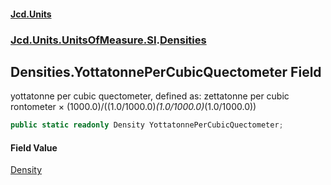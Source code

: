 #### [Jcd.Units](index.md 'index')
### [Jcd.Units.UnitsOfMeasure.SI](Jcd.Units.UnitsOfMeasure.SI.md 'Jcd.Units.UnitsOfMeasure.SI').[Densities](Densities.md 'Jcd.Units.UnitsOfMeasure.SI.Densities')

## Densities.YottatonnePerCubicQuectometer Field

yottatonne per cubic quectometer, defined as: zettatonne per cubic rontometer × (1000.0)/((1.0/1000.0)*(1.0/1000.0)*(1.0/1000.0))

```csharp
public static readonly Density YottatonnePerCubicQuectometer;
```

#### Field Value
[Density](Density.md 'Jcd.Units.UnitTypes.Density')